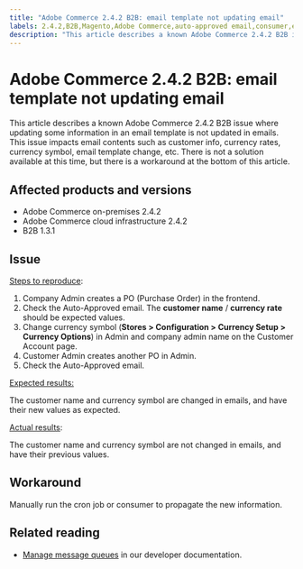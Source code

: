 ```yaml
---
title: "Adobe Commerce 2.4.2 B2B: email template not updating email"
labels: 2.4.2,B2B,Magento,Adobe Commerce,auto-approved email,consumer,email content change,email template,known issue,run cron,update,workaround,cloud infrastructure,on-premises
description: "This article describes a known Adobe Commerce 2.4.2 B2B issue where updating some information in an email template is not updated in emails. This issue impacts email contents such as customer info, currency rates, currency symbol, email template change, etc. There is not a solution available at this time, but there is a workaround at the bottom of this article."
---
```


# Adobe Commerce 2.4.2 B2B: email template not updating email

This article describes a known Adobe Commerce 2.4.2 B2B issue where updating some information in an email template is not updated in emails. This issue impacts email contents such as customer info, currency rates, currency symbol, email template change, etc. There is not a solution available at this time, but there is a workaround at the bottom of this article.

## Affected products and versions

* Adobe Commerce on-premises 2.4.2
* Adobe Commerce cloud infrastructure 2.4.2
* B2B 1.3.1

## Issue

 <u>Steps to reproduce</u>:

1. Company Admin creates a PO (Purchase Order) in the frontend.
1. Check the Auto-Approved email. The **customer name** / **currency rate** should be expected values.
1. Change currency symbol (**Stores > Configuration > Currency Setup > Currency Options**) in Admin and company admin name on the Customer Account page.
1. Customer Admin creates another PO in Admin.
1. Check the Auto-Approved email.

 <u>Expected results:</u>

 The customer name and currency symbol are changed in emails, and have their new values as expected.

 <u>Actual results</u>:

 The customer name and currency symbol are not changed in emails, and have their previous values.

## Workaround

Manually run the cron job or consumer to propagate the new information.

## Related reading

* [Manage message queues](https://devdocs.magento.com/guides/v2.4/config-guide/mq/manage-message-queues.html) in our developer documentation. 